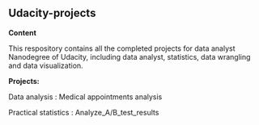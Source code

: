 ## Udacity-projects
**Content** <br>

This respository contains all the completed projects for data analyst Nanodegree of Udacity, including data analyst, statistics, data wrangling and data visualization.

**Projects:**

Data analysis : Medical appointments analysis

Practical statistics : Analyze_A/B_test_results 

